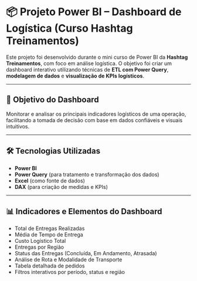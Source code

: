# 📦 Projeto Power BI – Dashboard de Logística (Curso Hashtag Treinamentos)

Este projeto foi desenvolvido durante o mini curso de Power BI da **Hashtag Treinamentos**, com foco em análise logística. O objetivo foi criar um dashboard interativo utilizando técnicas de **ETL com Power Query**, **modelagem de dados** e **visualização de KPIs logísticos**.

---

## 📌 Objetivo do Dashboard

Monitorar e analisar os principais indicadores logísticos de uma operação, facilitando a tomada de decisão com base em dados confiáveis e visuais intuitivos.

---

## 🛠️ Tecnologias Utilizadas

- **Power BI**
- **Power Query** (para tratamento e transformação dos dados)
- **Excel** (como fonte de dados)
- **DAX** (para criação de medidas e KPIs)

---

## 📊 Indicadores e Elementos do Dashboard

- Total de Entregas Realizadas  
- Média de Tempo de Entrega  
- Custo Logístico Total  
- Entregas por Região  
- Status das Entregas (Concluída, Em Andamento, Atrasada)  
- Análise de Rota e Modalidade de Transporte  
- Tabela detalhada de pedidos  
- Filtros interativos por período, status e região
